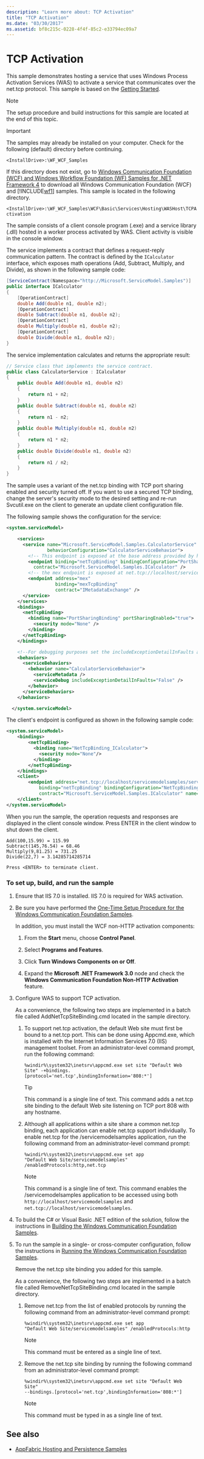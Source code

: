 ```yaml
---
description: "Learn more about: TCP Activation"
title: "TCP Activation"
ms.date: "03/30/2017"
ms.assetid: bf8c215c-0228-4f4f-85c2-e33794ec09a7
---
```


# TCP Activation

This sample demonstrates hosting a service that uses Windows Process Activation Services (WAS) to activate a service that communicates over the net.tcp protocol. This sample is based on the [Getting Started](getting-started-sample.md).

> [!NOTE]
> The setup procedure and build instructions for this sample are located at the end of this topic.

> [!IMPORTANT]
> The samples may already be installed on your computer. Check for the following (default) directory before continuing.
>
> `<InstallDrive>:\WF_WCF_Samples`
>
> If this directory does not exist, go to [Windows Communication Foundation (WCF) and Windows Workflow Foundation (WF) Samples for .NET Framework 4](https://www.microsoft.com/download/details.aspx?id=21459) to download all Windows Communication Foundation (WCF) and [!INCLUDE[wf1](../../../../includes/wf1-md.md)] samples. This sample is located in the following directory.
>
> `<InstallDrive>:\WF_WCF_Samples\WCF\Basic\Services\Hosting\WASHost\TCPActivation`

The sample consists of a client console program (.exe) and a service library (.dll) hosted in a worker process activated by WAS. Client activity is visible in the console window.

The service implements a contract that defines a request-reply communication pattern. The contract is defined by the `ICalculator` interface, which exposes math operations (Add, Subtract, Multiply, and Divide), as shown in the following sample code:

```csharp
[ServiceContract(Namespace="http://Microsoft.ServiceModel.Samples")]
public interface ICalculator
{
    [OperationContract]
    double Add(double n1, double n2);
    [OperationContract]
    double Subtract(double n1, double n2);
    [OperationContract]
    double Multiply(double n1, double n2);
    [OperationContract]
    double Divide(double n1, double n2);
}
```

The service implementation calculates and returns the appropriate result:

```csharp
// Service class that implements the service contract.
public class CalculatorService : ICalculator
{
    public double Add(double n1, double n2)
    {
        return n1 + n2;
    }
    public double Subtract(double n1, double n2)
    {
        return n1 - n2;
    }
    public double Multiply(double n1, double n2)
    {
        return n1 * n2;
    }
    public double Divide(double n1, double n2)
    {
        return n1 / n2;
    }
}
```

The sample uses a variant of the net.tcp binding with TCP port sharing enabled and security turned off. If you want to use a secured TCP binding, change the server's security mode to the desired setting and re-run Svcutil.exe on the client to generate an update client configuration file.

The following sample shows the configuration for the service:

```xml
<system.serviceModel>

    <services>
      <service name="Microsoft.ServiceModel.Samples.CalculatorService"
               behaviorConfiguration="CalculatorServiceBehavior">
        <!-- This endpoint is exposed at the base address provided by host: net.tcp://localhost/servicemodelsamples/service.svc  -->
        <endpoint binding="netTcpBinding" bindingConfiguration="PortSharingBinding"
          contract="Microsoft.ServiceModel.Samples.ICalculator" />
        <!-- the mex endpoint is exposed at net.tcp://localhost/servicemodelsamples/service.svc/mex -->
        <endpoint address="mex"
                  binding="mexTcpBinding"
                  contract="IMetadataExchange" />
      </service>
    </services>
    <bindings>
      <netTcpBinding>
        <binding name="PortSharingBinding" portSharingEnabled="true">
          <security mode="None" />
        </binding>
      </netTcpBinding>
    </bindings>

    <!--For debugging purposes set the includeExceptionDetailInFaults attribute to true-->
    <behaviors>
      <serviceBehaviors>
        <behavior name="CalculatorServiceBehavior">
          <serviceMetadata />
          <serviceDebug includeExceptionDetailInFaults="False" />
        </behavior>
      </serviceBehaviors>
    </behaviors>

  </system.serviceModel>
```

The client's endpoint is configured as shown in the following sample code:

```xml
<system.serviceModel>
    <bindings>
        <netTcpBinding>
          <binding name="NetTcpBinding_ICalculator">
            <security mode="None"/>
          </binding>
        </netTcpBinding>
    </bindings>
    <client>
        <endpoint address="net.tcp://localhost/servicemodelsamples/service.svc"
            binding="netTcpBinding" bindingConfiguration="NetTcpBinding_ICalculator"
            contract="Microsoft.ServiceModel.Samples.ICalculator" name="NetTcpBinding_ICalculator" />
    </client>
</system.serviceModel>
```

When you run the sample, the operation requests and responses are displayed in the client console window. Press ENTER in the client window to shut down the client.

```console
Add(100,15.99) = 115.99
Subtract(145,76.54) = 68.46
Multiply(9,81.25) = 731.25
Divide(22,7) = 3.14285714285714

Press <ENTER> to terminate client.
```

### To set up, build, and run the sample

1. Ensure that IIS 7.0 is installed. IIS 7.0 is required for WAS activation.

2. Be sure you have performed the [One-Time Setup Procedure for the Windows Communication Foundation Samples](one-time-setup-procedure-for-the-wcf-samples.md).

    In addition, you must install the WCF non-HTTP activation components:

    1. From the **Start** menu, choose **Control Panel**.

    2. Select **Programs and Features**.

    3. Click **Turn Windows Components on or Off**.

    4. Expand the **Microsoft .NET Framework 3.0** node and check the **Windows Communication Foundation Non-HTTP Activation** feature.

3. Configure WAS to support TCP activation.

    As a convenience, the following two steps are implemented in a batch file called AddNetTcpSiteBinding.cmd located in the sample directory.

    1. To support net.tcp activation, the default Web site must first be bound to a net.tcp port. This can be done using Appcmd.exe, which is installed with the Internet Information Services 7.0 (IIS) management toolset. From an administrator-level command prompt, run the following command:

        ```console
        %windir%\system32\inetsrv\appcmd.exe set site "Default Web Site" -+bindings.[protocol='net.tcp',bindingInformation='808:*']
        ```

        > [!TIP]
        > This command is a single line of text. This command adds a net.tcp site binding to the default Web site listening on TCP port 808 with any hostname.

    2. Although all applications within a site share a common net.tcp binding, each application can enable net.tcp support individually. To enable net.tcp for the /servicemodelsamples application, run the following command from an administrator-level command prompt:

        ```console
        %windir%\system32\inetsrv\appcmd.exe set app
        "Default Web Site/servicemodelsamples" /enabledProtocols:http,net.tcp
        ```

        > [!NOTE]
        > This command is a single line of text. This command enables the /servicemodelsamples application to be accessed using both `http://localhost/servicemodelsamples` and `net.tcp://localhost/servicemodelsamples`.

4. To build the C# or Visual Basic .NET edition of the solution, follow the instructions in [Building the Windows Communication Foundation Samples](building-the-samples.md).

5. To run the sample in a single- or cross-computer configuration, follow the instructions in [Running the Windows Communication Foundation Samples](running-the-samples.md).

    Remove the net.tcp site binding you added for this sample.

    As a convenience, the following two steps are implemented in a batch file called RemoveNetTcpSiteBinding.cmd located in the sample directory.

    1. Remove net.tcp from the list of enabled protocols by running the following command from an administrator-level command prompt:

        ```console
        %windir%\system32\inetsrv\appcmd.exe set app
        "Default Web Site/servicemodelsamples" /enabledProtocols:http
        ```

        > [!NOTE]
        > This command must be entered as a single line of text.

    2. Remove the net.tcp site binding by running the following command from an administrator-level command prompt:

        ```console
        %windir%\system32\inetsrv\appcmd.exe set site "Default Web Site"
        --bindings.[protocol='net.tcp',bindingInformation='808:*']
        ```

        > [!NOTE]
        > This command must be typed in as a single line of text.

## See also

- [AppFabric Hosting and Persistence Samples](/previous-versions/appfabric/ff383418(v=azure.10))
